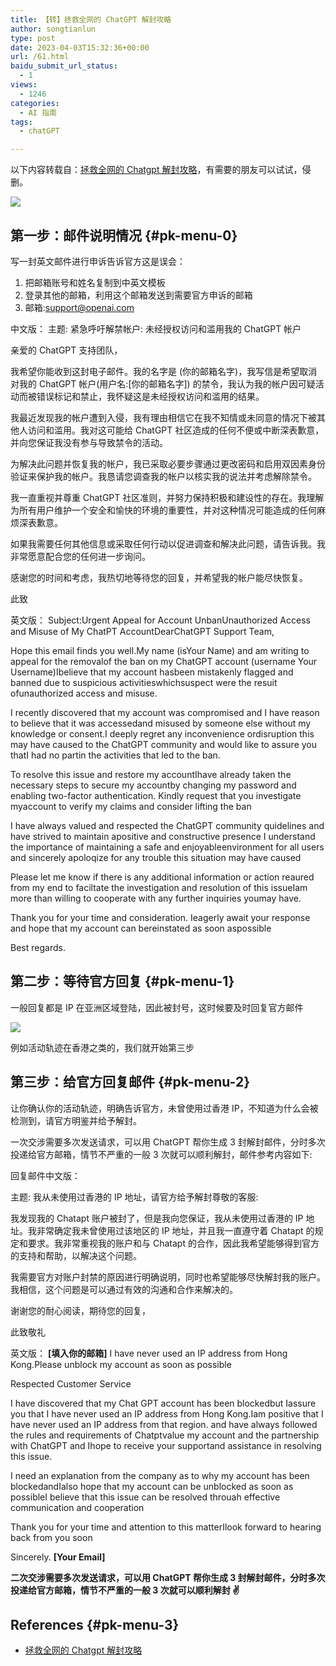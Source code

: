 ```yaml
---
title: 【转】拯救全网的 ChatGPT 解封攻略
author: songtianlun
type: post
date: 2023-04-03T15:32:36+00:00
url: /61.html
baidu_submit_url_status:
  - 1
views:
  - 1246
categories:
  - AI 指南
tags:
  - chatGPT

---
```

以下内容转载自：<a href="https://www.craft.do/s/uUF5C0iAfg07Kd" target="_blank"  rel="nofollow">拯救全网的 Chatgpt 解封攻略</a>，有需要的朋友可以试试，侵删。

![](https://imagehost-cdn.frytea.com/images/2023/04/03/2023040323314622552b925ecd5222.png)

## 第一步：邮件说明情况 {#pk-menu-0}

写一封英文邮件进行申诉告诉官方这是误会：

  1. 把邮箱账号和姓名复制到中英文模板
  2. 登录其他的邮箱，利用这个邮箱发送到需要官方申诉的邮箱
  3. 邮箱:support@openai.com

中文版：
主题: 紧急呼吁解禁帐户: 未经授权访问和滥用我的 ChatGPT 帐户

亲爱的 ChatGPT 支持团队，

我希望你能收到这封电子邮件。我的名字是 (你的邮箱名字)，我写信是希望取消对我的 ChatGPT 帐户(用户名:[你的邮箱名字]) 的禁令，我认为我的帐户因可疑活动而被错误标记和禁止，我怀疑这是未经授权访问和滥用的结果。

我最近发现我的帐户遭到入侵，我有理由相信它在我不知情或未同意的情况下被其他人访问和滥用。我对这可能给 ChatGPT 社区造成的任何不便或中断深表歉意，并向您保证我没有参与导致禁令的活动。

为解决此问题并恢复我的帐户，我已采取必要步骤通过更改密码和启用双因素身份验证来保护我的帐户。我恳请您调查我的帐户以核实我的说法并考虑解除禁令。

我一直重视并尊重 ChatGPT 社区准则，并努力保持积极和建设性的存在。我理解为所有用户维护一个安全和愉快的环境的重要性，并对这种情况可能造成的任何麻烦深表歉意。

如果我需要任何其他信息或采取任何行动以促进调查和解决此问题，请告诉我。我非常愿意配合您的任何进一步询问。

感谢您的时间和考虑，我热切地等待您的回复，并希望我的帐户能尽快恢复。

此致

英文版：
Subject:Urgent Appeal for Account UnbanUnauthorized Access and Misuse of My ChatPT AccountDearChatGPT Support Team,

Hope this email finds you well.My name (isYour Name) and am writing to appeal for the removalof the ban on my ChatGPT account (username Your Username)Ibelieve that my account hasbeen mistakenly flagged and banned due to suspicious activitieswhichsuspect were the resuit ofunauthorized access and misuse.

I recently discovered that my account was compromised and I have reason to believe that it was accessedand misused by someone else without my knowledge or consent.I deeply regret any inconvenience ordisruption this may have caused to the ChatGPT community and would like to assure you thatI had no partin the activities that led to the ban.

To resolve this issue and restore my accountIhave already taken the necessary steps to secure my accountby changing my password and enabling two-factor authentication. Kindly request that you investigate myaccount to verify my claims and consider lifting the ban

I have always valued and respected the ChatGPT community quidelines and have strived to maintain apositive and constructive presence I understand the importance of maintaining a safe and enjoyableenvironment for all users and sincerely apoloqize for any trouble this situation may have caused

Please let me know if there is any additional information or action reaured from my end to faciltate the investigation and resolution of this issueIam more than willing to cooperate with any further inquiries youmay have.

Thank you for your time and consideration. Ieagerly await your response and hope that my account can bereinstated as soon aspossible

Best regards.

## 第二步：等待官方回复 {#pk-menu-1}

一般回复都是 IP 在亚洲区域登陆，因此被封号，这时候要及时回复官方邮件

![](https://imagehost-cdn.frytea.com/images/2023/04/03/20230403232816a527cdb5659f3468.png)

例如活动轨迹在香港之类的，我们就开始第三步

## 第三步：给官方回复邮件 {#pk-menu-2}

让你确认你的活动轨迹，明确告诉官方，未曾使用过香港 IP，不知道为什么会被检测到，请官方明鉴并给予解封。

一次交涉需要多次发送请求，可以用 ChatGPT 帮你生成 3 封解封邮件，分时多次投递给官方邮箱，情节不严重的一般 3 次就可以顺利解封，邮件参考内容如下:

回复邮件中文版：

主题: 我从未使用过香港的 IP 地址，请官方给予解封尊敬的客服:

我发现我的 Chatapt 账户被封了，但是我向您保证，我从未使用过香港的 IP 地址。我非常确定我未曾使用过该地区的 IP 地址，并且我一直遵守着 Chatapt 的规定和要求。我非常重视我的账户和与 Chatapt 的合作，因此我希望能够得到官方的支持和帮助，以解决这个问题。

我需要官方对账户封禁的原因进行明确说明，同时也希望能够尽快解封我的账户。我相信，这个问题是可以通过有效的沟通和合作来解决的。

谢谢您的耐心阅读，期待您的回复，

此致敬礼

英文版：
**[填入你的邮箱]** I have never used an IP address from Hong Kong.Please unblock my account as soon as possible

Respected Customer Service

I have discovered that my Chat GPT account has been blockedbut Iassure you that I have never used an IP address from Hong Kong.Iam positive that I have never used an IP address from that region. and have always followed the rules and requirements of Chatptvalue my account and the partnership with ChatGPT and Ihope to receive your supportand assistance in resolving this issue.

I need an explanation from the company as to why my account has been blockedandIalso hope that my account can be unblocked as soon as possibleI believe that this issue can be resolved throuah effective communication and cooperation

Thank you for your time and attention to this matterIlook forward to hearing back from you soon

Sincerely. **[Your Email]**

**二次交涉需要多次发送请求，可以用 ChatGPT 帮你生成 3 封解封邮件，分时多次投递给官方邮箱，情节不严重的一般 3 次就可以顺利解封 ✌️**

## References {#pk-menu-3}

  * <a href="https://www.craft.do/s/uUF5C0iAfg07Kd" target="_blank"  rel="nofollow">拯救全网的 Chatgpt 解封攻略</a>